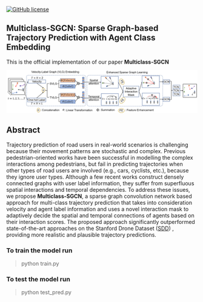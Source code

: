 [![GitHub license](https://img.shields.io/github/license/Carrotsniper/Multiclass-SGCN)](https://github.com/Carrotsniper/Multiclass-SGCN/blob/main/LICENSE)
## Multiclass-SGCN: Sparse Graph-based Trajectory Prediction with Agent Class Embedding

This is the official implementation of our paper **Multiclass-SGCN**

![](images/struct.png)

## Abstract
Trajectory prediction of road users in real-world scenarios is challenging because their movement patterns are stochastic and complex. Previous pedestrian-oriented works have been successful in modelling the complex interactions among pedestrians, but fail in predicting trajectories when other types of road users are involved (e.g., cars, cyclists, etc.), because they ignore user types. Although a few recent works construct densely connected graphs with user label information, they suffer from superfluous spatial interactions and temporal dependencies. To address these issues, we propose **Multiclass-SGCN**, a sparse graph convolution network based approach for multi-class trajectory prediction that takes into consideration velocity and agent label information and uses a novel interaction mask to adaptively decide the spatial and temporal connections of agents based on their interaction scores. The proposed approach significantly outperformed state-of-the-art approaches on the Stanford Drone Dataset ([SDD](https://cvgl.stanford.edu/projects/uav_data/))
, providing more realistic and plausible trajectory predictions.




### To train the model run 
> python train.py

### To test the model run  
> python test_pred.py
